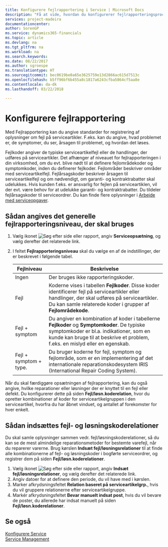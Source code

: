 ```yaml
---
title: Konfigurere fejlrapportering i Service | Microsoft Docs
description: "Få at vide, hvordan du konfigurerer fejlrapporteringsprocesser."
services: project-madeira
documentationcenter: 
author: SorenGP
ms.service: dynamics365-financials
ms.topic: article
ms.devlang: na
ms.tgt_pltfrm: na
ms.workload: na
ms.search.keywords: 
ms.date: 08/22/2017
ms.author: sgroespe
ms.translationtype: HT
ms.sourcegitcommit: bec0619be0a65e3625759e13d2866ac615d7513c
ms.openlocfilehash: b5ff96bf6b455a8c1817a6243cfba5864cf5aa8e
ms.contentlocale: da-dk
ms.lasthandoff: 03/22/2018

---
```


# <a name="set-up-fault-reporting"></a>Konfigurere fejlrapportering
Med Fejlrapportering kan du angive standarder for registrering af oplysninger om fejl på serviceartikler. F.eks. kan du angive, hvad problemet er, de symptomer, du ser, årsagen til problemet, og hvordan det løses.  

Fejlkoder angiver de typiske serviceartikelfejl eller de handlinger, der udføres på serviceartikler. Det afhænger af niveauet for fejlrapporteringen i din virksomhed, om du evt. blive nødt til at definere fejlområdekoder og symptomkoder, inden du definerer fejlkoder. Fejlområder beskriver områder med serviceartikelfejl. Fejlårsagskoder beskriver årsagen til serviceartikelfejl og om nødvendigt, om garanti- og kontraktrabatter skal udelukkes. Hvis kunden f.eks. er ansvarlig for fejlen på serviceartiklen, vil der evt. være behov for at udelukke garanti- og kontraktrabatter. Du tildeler fejlårsagskoder til serviceordrer. Du kan finde flere oplysninger i [Arbejde med serviceopgaver](service-how-to-work-on-service-tasks.md).  

## <a name="to-specify-the-overall-level-of-fault-reporting-to-use"></a>Sådan angives det generelle fejlrapporteringsniveau, der skal bruges
1. Vælg ikonet ![Søg efter side eller rapport](media/ui-search/search_small.png "Ikonet Søg efter side eller rapport"), angiv **Serviceopsætning**, og vælg derefter det relaterede link. 
2. I feltet **Fejlrapporteringsniveau** skal du vælge en af de indstillinger, der er beskrevet i følgende tabel.  
  
    |**Fejlniveau**|**Beskrivelse**|  
    |------------|-------------|  
    |Ingen | Der bruges ikke rapporteringskoder.|  
    |Fejl | Koderne vises i tabellen **Fejlkoder**. Disse koder identificerer fejl på serviceartikler eller handlinger, der skal udføres på serviceartikler. Du kan samle relaterede koder i grupper af **Fejlområdekode**.|  
    |Fejl + symptom | Du angiver en kombination af koder i tabellerne **Fejlkoder** og **Symptomkoder**. De typiske symptomkoder er bl.a. indikationer, som en kunde kan bruge til at beskrive et problem, f.eks. en mislyd eller en egenskab.|  
    |Fejl + symptom + type. | Du bruger koderne for fejl, symptom og fejlområde, som er en implementering af det internationale reparationskodesystem IRIS (International Repair Coding System).|  
  
Når du skal færdiggøre opsætningen af fejlrapportering, kan du også angive, hvilke reparationer eller løsninger der er knyttet til en fejl eller defekt. Du konfigurerer dette på siden **Fejl/løsn.koderelation**, hvor du opretter kombinationer af koder for serviceartikelgruppen i den serviceartikel, hvorfra du har åbnet vinduet, og antallet af forekomster for hver enkelt.

## <a name="to-create-fault-and-resolution-code-relationships"></a>Sådan indsættes fejl- og løsningskoderelationer
<!--this needs to go in a working with topic-->
Du skal samle oplysninger sammen vedr. fejl/løsningskoderelationer, så du kan se de mest almindelige reparationsmetoder for bestemte varefejl, når du reparerer varerne. Brug kørslen **Indsæt fejl/løsningsrelationer** til at finde alle kombinationerne af fejl- og løsningskoder i bogførte serviceordrer, og registrer dem på siden **Fejl/løsn.koderelationer**. 
  
1. Vælg ikonet ![Søg efter side eller rapport](media/ui-search/search_small.png "Ikonet Søg efter side eller rapport"), angiv **Indsæt fejl/løsningsrelationer**, og vælg derefter det relaterede link.  
2. Angiv datoer for at definere den periode, du vil have med i kørslen.  
3. Marker afkrydsningsfeltet **Relation baseret på serviceartikelgrp.**, hvis du vil gruppere relationerne efter serviceartikelgruppe.  
4. Markér afkrydsningsfeltet **Bevar manuelt indsat post**, hvis du vil bevare de poster, du allerede har indsat manuelt på siden **Fejl/løsn.koderelationer**.  

## <a name="see-also"></a>Se også
[Konfigurere Service](service-setup-service.md)  
[Service Management](service-service.md)  

